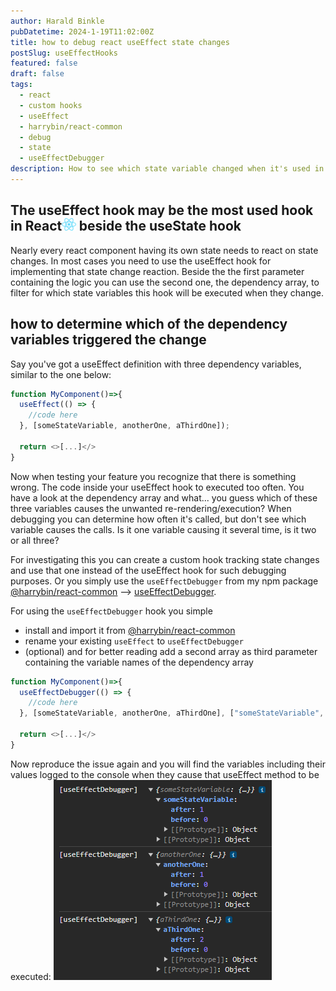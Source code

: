 ```yaml
---
author: Harald Binkle
pubDatetime: 2024-1-19T11:02:00Z
title: how to debug react useEffect state changes
postSlug: useEffectHooks
featured: false
draft: false
tags:
  - react
  - custom hooks
  - useEffect
  - harrybin/react-common
  - debug
  - state   
  - useEffectDebugger
description: How to see which state variable changed when it's used in a useEffect hook
---
```


## The useEffect hook may be the most used hook in React<img alt="React-icon" src="../../../public/assets/React-icon.svg" style="all: unset;height: 20px"> beside the useState hook

Nearly every react component having its own state needs to react on state changes.
In most cases you need to use the useEffect hook for implementing that state change reaction.
Beside the the first parameter containing the logic you can use the second one, the dependency array, to filter for which state variables this hook will be executed when they change.

## how to determine which of the dependency variables triggered the change

Say you've got a useEffect definition with three dependency variables, similar to the one below:

```typescript
function MyComponent()=>{
  useEffect(() => {
    //code here
  }, [someStateVariable, anotherOne, aThirdOne]);

  return <>[...]</>
}
```

Now when testing your feature you recognize that there is something wrong.
The code inside your useEffect hook to executed too often.
You have a look at the dependency array and what... you guess which of these three variables causes the unwanted re-rendering/execution?
When debugging you can determine how often it's called, but don't see which variable causes the calls.
Is it one variable causing it several time, is it two or all three?

For investigating this you can create a custom hook tracking state changes and use that one instead of the useEffect hook for such debugging purposes.
Or you simply use the `useEffectDebugger` from my npm package [@harrybin/react-common](https://www.npmjs.com/package/@harrybin/react-common) --> [useEffectDebugger](https://harrybin.de/react-common/typedoc/functions/.utils.useEffectDebugger.html).

For using the `useEffectDebugger` hook you simple 
- install and import it from [@harrybin/react-common](https://www.npmjs.com/package/@harrybin/react-common)
- rename your existing `useEffect` to `useEffectDebugger`
- (optional) and for better reading add a second array as third parameter containing the variable names of the dependency array

```typescript
function MyComponent()=>{
  useEffectDebugger(() => {
    //code here
  }, [someStateVariable, anotherOne, aThirdOne], ["someStateVariable", "anotherOne", "aThirdOne"]);

  return <>[...]</>
}
```
Now reproduce the issue again and you will find the variables including their values logged to the console when they cause that useEffect method to be executed:
![useEffectDebugger console](../../assets/useEffectDebuggerConsole.png)

